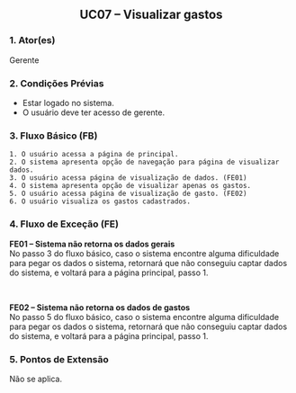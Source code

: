 ## <center> UC07 – Visualizar gastos

### 1. Ator(es)

Gerente

### 2. Condições Prévias

- Estar logado no sistema.
- O usuário deve ter acesso de gerente.

### 3. Fluxo Básico (FB)

    1. O usuário acessa a página de principal.
    2. O sistema apresenta opção de navegação para página de visualizar dados.
    3. O usuário acessa página de visualização de dados. (FE01)
    4. O sistema apresenta opção de visualizar apenas os gastos.
    5. O usuário acessa página de visualização de gasto. (FE02)
    6. O usuário visualiza os gastos cadastrados.

### 4. Fluxo de Exceção (FE)

**FE01 – Sistema não retorna os dados gerais**
<br>
No passo 3 do fluxo básico, caso o sistema encontre alguma dificuldade para pegar os dados o sistema, retornará que não conseguiu captar dados do sistema, e voltará para a página principal, passo 1.

<br>

**FE02 – Sistema não retorna os dados de gastos**
<br>
No passo 5 do fluxo básico, caso o sistema encontre alguma dificuldade para pegar os dados o sistema, retornará que não conseguiu captar dados do sistema, e voltará para a página principal, passo 1.

### 5. Pontos de Extensão

Não se aplica.




